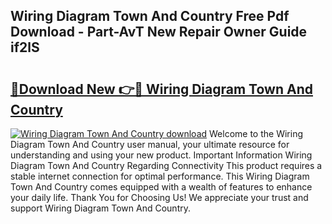 ## Wiring Diagram Town And Country Free Pdf Download - Part-AvT New Repair Owner Guide if2lS

# <h2><a href="http://dfhowg.blite.top/?on=Wiring+Diagram+Town+And+Country">🔗Download New 👉🔴 Wiring Diagram Town And Country</a></h2>

[![Wiring Diagram Town And Country download](https://i.imgur.com/lujVjoI.png)](http://dfhowg.blite.top/?on=Wiring+Diagram+Town+And+Country)
Welcome to the Wiring Diagram Town And Country user manual, your ultimate resource for understanding and using your new product. Important Information Wiring Diagram Town And Country Regarding Connectivity This product requires a stable internet connection for optimal performance. This Wiring Diagram Town And Country comes equipped with a wealth of features to enhance your daily life. Thank You for Choosing Us! We appreciate your trust and support Wiring Diagram Town And Country.

